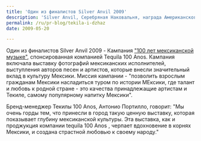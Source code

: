 ```yaml
---
title: 'Один из финалистов Silver Anvil 2009'
description: 'Silver Anvil, Серебряная Наковальня, награда Американского Общества PR. Наковальня символизирует тяжелый труд по &quot;выковыванию&quot; общественного мнения.'
permalink: /ru/pr-blog/tekila-i-dzhaz
date: 2009-05-20

---
```


Один из финалистов Silver Anvil 2009 - Кампания <a href="http://www.hispanicprwire.com/news.php?l=in&amp;id=11800">"100 лет мексиканской музыке"</a>, спонсированная компанией Tequila 100 Anos. Кампания включала выставку фотографий мексиканских исполнителей, выступления авторов песен и артистов, которые внесли значительный вклад в культуру Мексики.  Миссия кампании - "позволить взрослым гражданам Мексики насладиться туром по истории МЕксики, где талант и любовь к родной стране  - это качества принадлежащие артистам и Текиле, самому популярному напитку Мексики".

Бренд-менеджер Текилы 100 Anos, Антонио Портилло, говорит: "Мы очень горды тем, что принесли в город такую ценную выставку, которая показывает глубину мексиканской культуры. Эта выставка, как и проджукция компании tequila 100 Anos , черпает вдохновение в корнях Мексики, и  создана страстной любовью к своему народу."

